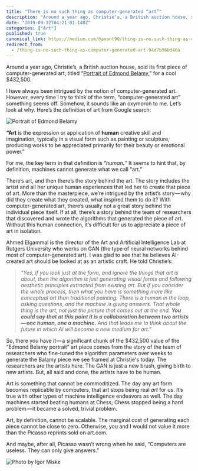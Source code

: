```yaml
---
title: "There is no such thing as computer-generated “art”"
description: "Around a year ago, Christie’s, a British auction house, sold its first piece of computer-generated art, titled “Portrait of Edmond Belamy,”…"
date: "2019-09-12T04:21:01.140Z"
categories: ["Art"]
published: true
canonical_link: https://medium.com/@anant90/thing-is-no-such-thing-as-computer-generated-art-94d7b56bd46a
redirect_from:
  - /thing-is-no-such-thing-as-computer-generated-art-94d7b56bd46a
---
```


Around a year ago, Christie’s, a British auction house, sold its first piece of computer-generated art, titled “[Portrait of Edmond Belamy](http://obvious-art.com/edmond-de-belamy.html),” for a cool $432,500.

I have always been intrigued by the notion of computer-generated art. However, every time I try to think of the term, “computer-generated art” something seems off. Somehow, it sounds like an oxymoron to me. Let’s look at why. Here’s the definition of art from Google search:

![[Portrait of Edmond Belamy](http://obvious-art.com/edmond-de-belamy.html)](/assets/blog/there-is-no-such-thing-as-computer-generated-art/asset-1.png)

**“Art** is the expression or application of **human** creative skill and imagination, typically in a visual form such as painting or sculpture, producing works to be appreciated primarily for their beauty or emotional power.”

For me, the key term in that definition is “_human_**_._**_”_ It seems to hint that, by definition, machines cannot generate what we call “art.”

There’s art, and then there’s the story behind the art. The story includes the artist and all her unique human experiences that led her to create that piece of art. More than the masterpiece, we’re intrigued by the artist’s story — why did they create what they created, what inspired them to do it? With computer-generated art, there’s usually not a great story behind the individual piece itself. If at all, there’s a story behind the team of researchers that discovered and wrote the algorithms that generated the piece of art. Without this human connection, it’s difficult for us to appreciate a piece of art in isolation.

Ahmed Elgammal is the director of the Art and Artificial Intelligence Lab at Rutgers University who works on GAN (the type of neural networks behind most of computer-generated art). I was glad to see that he believes AI-created art should be looked at as an artistic craft. He told Christie’s:

> _“Yes, if you look just at the form, and ignore the things that art is about, then the algorithm is just generating visual forms and following aesthetic principles extracted from existing art. But if you consider the whole process, then what you have is something more like conceptual art than traditional painting. There is a human in the loop, asking questions, and the machine is giving answers. That whole thing is the art, not just the picture that comes out at the end._ **_You could say that at this point it is a collaboration between two artists — one human, one a machine._** _And that leads me to think about the future in which AI will become a new medium for art.”_

So, there you have it — a significant chunk of the $432,500 value of the “Edmond Belamy portrait” art piece comes from the story of the team of researchers who fine-tuned the algorithm parameters over weeks to generate the Balamy piece we see framed at Christie's today. The researchers are the artists here. The GAN is just a new brush, giving birth to new artists. But, all said and done, the artists have to be human.

Art is something that cannot be commoditized. The day any art form becomes replicable by computers, that art stops being real _art_ for us. It’s true with other types of machine intelligence endeavors as well. The day machines started beating humans at Chess; Chess stopped being a hard problem — it became a solved, trivial problem.

Art, by definition, cannot be scalable. The marginal cost of generating each piece cannot be close to zero. Otherwise, you and I would not value it more than the Picasso reprints sold on art.com.

And maybe, after all, Picasso wasn’t wrong when he said, “Computers are useless. They can only give answers.”

![Photo by [Igor Miske](https://unsplash.com/@igormiske)](/assets/blog/there-is-no-such-thing-as-computer-generated-art/asset-2.png)
